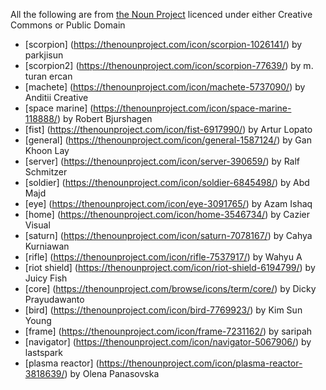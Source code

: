 All the following are from [the Noun Project](https://thenounproject.com) licenced under either Creative Commons or Public Domain

* [scorpion] (https://thenounproject.com/icon/scorpion-1026141/) by parkjisun
* [scorpion2] (https://thenounproject.com/icon/scorpion-77639/) by m. turan ercan
* [machete] (https://thenounproject.com/icon/machete-5737090/) by Anditii Creative
* [space marine] (https://thenounproject.com/icon/space-marine-118888/) by Robert Bjurshagen
* [fist] (https://thenounproject.com/icon/fist-6917990/) by Artur Lopato
* [general] (https://thenounproject.com/icon/general-1587124/) by Gan Khoon Lay
* [server] (https://thenounproject.com/icon/server-390659/) by Ralf Schmitzer
* [soldier] (https://thenounproject.com/icon/soldier-6845498/) by Abd Majd
* [eye] (https://thenounproject.com/icon/eye-3091765/) by Azam Ishaq
* [home] (https://thenounproject.com/icon/home-3546734/) by Cazier Visual
* [saturn] (https://thenounproject.com/icon/saturn-7078167/) by Cahya Kurniawan
* [rifle] (https://thenounproject.com/icon/rifle-7537917/) by Wahyu A
* [riot shield] (https://thenounproject.com/icon/riot-shield-6194799/) by Juicy Fish
* [core] (https://thenounproject.com/browse/icons/term/core/) by Dicky Prayudawanto
* [bird] (https://thenounproject.com/icon/bird-7769923/) by Kim Sun Young
* [frame] (https://thenounproject.com/icon/frame-7231162/) by saripah
* [navigator] (https://thenounproject.com/icon/navigator-5067906/) by lastspark
* [plasma reactor] (https://thenounproject.com/icon/plasma-reactor-3818639/) by Olena Panasovska

